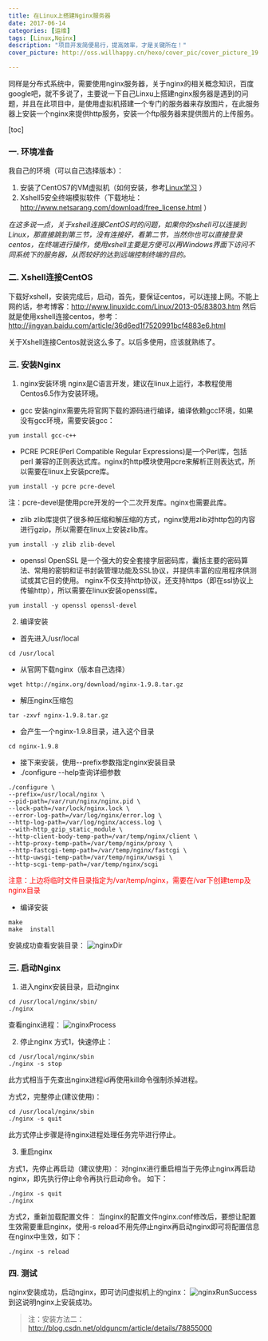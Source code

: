 ```yaml
---
title: 在Linux上搭建Nginx服务器
date: 2017-06-14
categories: [运维]
tags: [Linux,Nginx]
description: "项目开发简便易行，提高效率，才是关键所在！"
cover_picture: http://oss.willhappy.cn/hexo/cover_pic/cover_picture_19.jpg

---
```


同样是分布式系统中，需要使用nginx服务器，关于nginx的相关概念知识，百度google吧，就不多说了，主要说一下自己Linxu上搭建nginx服务器是遇到的问题，并且在此项目中，是使用虚拟机搭建一个专门的服务器来存放图片，在此服务器上安装一个nginx来提供http服务，安装一个ftp服务器来提供图片的上传服务。

<!--more-->

[toc]

### 一. 环境准备

我自己的环境（可以自己选择版本）：

1. 安装了CentOS7的VM虚拟机（如何安装，参考[Linux学习](http://willhappy.cn/2017/01/08/Linux%E5%AD%A6%E4%B9%A0%E7%AC%94%E8%AE%B0%EF%BC%88%E5%88%9D%E7%BA%A7%EF%BC%89/)  ）
2. Xshell5安全终端模拟软件（下载地址：<http://www.netsarang.com/download/free_license.html> ）

*在这多说一点，关于xshell连接CentOS时的问题，如果你的xshell可以连接到Linux，那直接跳到第三节，没有连接好，看第二节，当然你也可以直接登录centos，在终端进行操作，使用xshell主要是方便可以再Windows界面下访问不同系统下的服务器，从而较好的达到远端控制终端的目的。*

### 二. Xshell连接CentOS

下载好xshell，安装完成后，启动，首先，要保证centos，可以连接上网。不能上网的话，参考博客：<http://www.linuxidc.com/Linux/2013-05/83803.htm>
然后就是使用xshell连接centos，参考：<http://jingyan.baidu.com/article/36d6ed1f7520991bcf4883e6.html>

关于Xshell连接Centos就说这么多了。以后多使用，应该就熟练了。

### 三. 安装Nginx

1. nginx安装环境
nginx是C语言开发，建议在linux上运行，本教程使用Centos6.5作为安装环境。

- gcc
 安装nginx需要先将官网下载的源码进行编译，编译依赖gcc环境，如果没有gcc环境，需要安装gcc：

```shell
yum install gcc-c++
```

- PCRE
 PCRE(Perl Compatible Regular Expressions)是一个Perl库，包括 perl 兼容的正则表达式库。nginx的http模块使用pcre来解析正则表达式，所以需要在linux上安装pcre库。

```shell
yum install -y pcre pcre-devel
```

注：pcre-devel是使用pcre开发的一个二次开发库。nginx也需要此库。

- zlib
 zlib库提供了很多种压缩和解压缩的方式，nginx使用zlib对http包的内容进行gzip，所以需要在linux上安装zlib库。

```shell
yum install -y zlib zlib-devel
```

- openssl
 OpenSSL 是一个强大的安全套接字层密码库，囊括主要的密码算法、常用的密钥和证书封装管理功能及SSL协议，并提供丰富的应用程序供测试或其它目的使用。
 nginx不仅支持http协议，还支持https（即在ssl协议上传输http），所以需要在linux安装openssl库。

```shell
yum install -y openssl openssl-devel
```

2. 编译安装

- 首先进入/usr/local

```shell
cd /usr/local
```

- 从官网下载nginx（版本自己选择）

```shell
wget http://nginx.org/download/nginx-1.9.8.tar.gz
```

- 解压nginx压缩包

```shell
tar -zxvf nginx-1.9.8.tar.gz
```

- 会产生一个nginx-1.9.8目录，进入这个目录

```shell
cd nginx-1.9.8
```

- 接下来安装，使用--prefix参数指定nginx安装目录
- ./configure --help查询详细参数

```shell
./configure \
--prefix=/usr/local/nginx \
--pid-path=/var/run/nginx/nginx.pid \
--lock-path=/var/lock/nginx.lock \
--error-log-path=/var/log/nginx/error.log \
--http-log-path=/var/log/nginx/access.log \
--with-http_gzip_static_module \
--http-client-body-temp-path=/var/temp/nginx/client \
--http-proxy-temp-path=/var/temp/nginx/proxy \
--http-fastcgi-temp-path=/var/temp/nginx/fastcgi \
--http-uwsgi-temp-path=/var/temp/nginx/uwsgi \
--http-scgi-temp-path=/var/temp/nginx/scgi

```

<p style="color:red;">注意：上边将临时文件目录指定为/var/temp/nginx，需要在/var下创建temp及nginx目录</p>

- 编译安装

```shell
make
make  install

```

安装成功查看安装目录：
![nginxDir][1]

### 三. 启动Nginx

1. 进入nginx安装目录，启动nginx

```shell
cd /usr/local/nginx/sbin/
./nginx
```

查看nginx进程：
![nginxProcess][2]

2. 停止nginx
方式1，快速停止：

```shell
cd /usr/local/nginx/sbin
./nginx -s stop
```

此方式相当于先查出nginx进程id再使用kill命令强制杀掉进程。

方式2，完整停止(建议使用)：

```shell
cd /usr/local/nginx/sbin
./nginx -s quit
```

此方式停止步骤是待nginx进程处理任务完毕进行停止。

3. 重启nginx

方式1，先停止再启动（建议使用）：
对nginx进行重启相当于先停止nginx再启动nginx，即先执行停止命令再执行启动命令。
如下：

```shell
./nginx -s quit
./nginx
```

方式2，重新加载配置文件：
当nginx的配置文件nginx.conf修改后，要想让配置生效需要重启nginx，使用-s reload不用先停止nginx再启动nginx即可将配置信息在nginx中生效，如下：

```shell
./nginx -s reload
```

### 四. 测试

nginx安装成功，启动nginx，即可访问虚拟机上的nginx：
![nginxRunSuccess][3]
到这说明nginx上安装成功。

> 注：安装方法二：<http://blog.csdn.net/oldguncm/article/details/78855000>

[1]: http://oss.willhappy.cn/18-5-3/18094233.jpg
[2]: http://oss.willhappy.cn/18-5-3/44864765.jpg
[3]: http://oss.willhappy.cn/18-5-3/37609210.jpg
